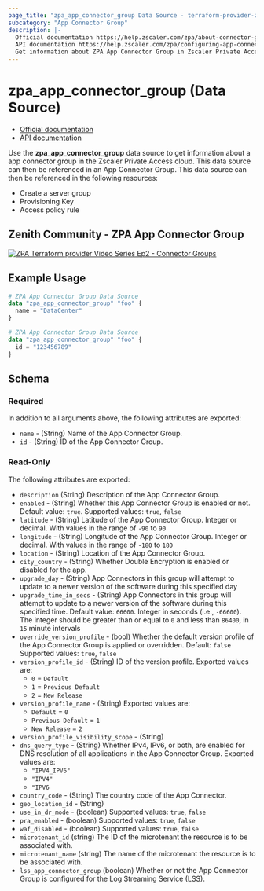 ```yaml
---
page_title: "zpa_app_connector_group Data Source - terraform-provider-zpa"
subcategory: "App Connector Group"
description: |-
  Official documentation https://help.zscaler.com/zpa/about-connector-groups
  API documentation https://help.zscaler.com/zpa/configuring-app-connector-groups-using-api
  Get information about ZPA App Connector Group in Zscaler Private Access cloud.
---
```


# zpa_app_connector_group (Data Source)

* [Official documentation](https://help.zscaler.com/zpa/about-connector-groups)
* [API documentation](https://help.zscaler.com/zpa/configuring-app-connector-groups-using-api)

Use the **zpa_app_connector_group** data source to get information about a app connector group in the Zscaler Private Access cloud. This data source can then be referenced in an App Connector Group. This data source can then be referenced in the following resources:

* Create a server group
* Provisioning Key
* Access policy rule

## Zenith Community - ZPA App Connector Group

[![ZPA Terraform provider Video Series Ep2 - Connector Groups](https://raw.githubusercontent.com/zscaler/terraform-provider-zpa/master/images/zpa_app_connector_group.svg)](https://community.zscaler.com/zenith/s/question/0D54u00009evlEoCAI/video-zpa-terraform-provider-video-series-ep2-connector-groups)

## Example Usage

```terraform
# ZPA App Connector Group Data Source
data "zpa_app_connector_group" "foo" {
  name = "DataCenter"
}
```

```terraform
# ZPA App Connector Group Data Source
data "zpa_app_connector_group" "foo" {
  id = "123456789"
}
```

## Schema

### Required

In addition to all arguments above, the following attributes are exported:

- `name` - (String) Name of the App Connector Group.
- `id` - (String) ID of the App Connector Group.

### Read-Only

The following attributes are exported:

- `description` (String) Description of the App Connector Group.
- `enabled` - (String) Whether this App Connector Group is enabled or not. Default value: `true`. Supported values: `true`, `false`
- `latitude` - (String) Latitude of the App Connector Group. Integer or decimal. With values in the range of `-90` to `90`
- `longitude` - (String) Longitude of the App Connector Group. Integer or decimal. With values in the range of `-180` to `180`
- `location` - (String) Location of the App Connector Group.
- `city_country` - (String) Whether Double Encryption is enabled or disabled for the app.
- `upgrade_day` - (String) App Connectors in this group will attempt to update to a newer version of the software during this specified day
- `upgrade_time_in_secs` - (String) App Connectors in this group will attempt to update to a newer version of the software during this specified time. Default value: `66600`. Integer in seconds (i.e., `-66600`). The integer should be greater than or equal to `0` and less than `86400`, in `15` minute intervals
- `override_version_profile` - (bool) Whether the default version profile of the App Connector Group is applied or overridden. Default: `false` Supported values: `true`, `false`
- `version_profile_id` - (String) ID of the version profile.
  Exported values are:
  - ``0`` = ``Default``
  - ``1`` = ``Previous Default``
  - ``2`` = ``New Release``
- `version_profile_name` - (String)
  Exported values are:
  - ``Default`` = ``0``
  - ``Previous Default`` = ``1``
  - ``New Release`` = ``2``
- `version_profile_visibility_scope` - (String)
- `dns_query_type` - (String) Whether IPv4, IPv6, or both, are enabled for DNS resolution of all applications in the App Connector Group. Exported values are:
  - ``"IPV4_IPV6"``
  - ``"IPV4"``
  - ``"IPV6``
- `country_code` - (String) The country code of the App Connector.
- `geo_location_id` - (String)
- `use_in_dr_mode` - (boolean) Supported values: `true`, `false`
- `pra_enabled` - (boolean) Supported values: `true`, `false`
- `waf_disabled` - (boolean) Supported values: `true`, `false`
- `microtenant_id` (string) The ID of the microtenant the resource is to be associated with.
- `microtenant_name` (string) The name of the microtenant the resource is to be associated with.
- `lss_app_connector_group` (boolean) Whether or not the App Connector Group is configured for the Log Streaming Service (LSS).
